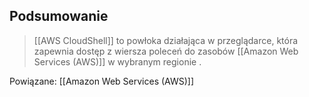 ## Podsumowanie                                                                                                                     
>[[AWS CloudShell]] to powłoka działająca w przeglądarce, która zapewnia dostęp z wiersza poleceń do zasobów [[Amazon Web Services (AWS)]] w wybranym regionie .
 
Powiązane: [[Amazon Web Services (AWS)]]